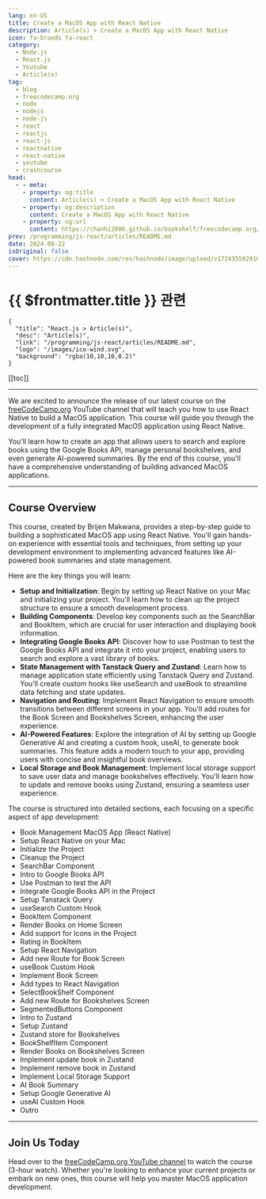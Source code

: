 ```yaml
---
lang: en-US
title: Create a MacOS App with React Native
description: Article(s) > Create a MacOS App with React Native
icon: fa-brands fa-react
category: 
  - Node.js
  - React.js
  - Youtube
  - Article(s)
tag: 
  - blog
  - freecodecamp.org
  - node
  - nodejs
  - node-js
  - react
  - reactjs
  - react-js
  - reactnative
  - react-native
  - youtube
  - crashcourse
head:
  - - meta:
    - property: og:title
      content: Article(s) > Create a MacOS App with React Native
    - property: og:description
      content: Create a MacOS App with React Native
    - property: og:url
      content: https://chanhi2000.github.io/bookshelf/freecodecamp.org/create-a-macos-app-with-react-native.html
prev: /programming/js-react/articles/README.md
date: 2024-08-22
isOriginal: false
cover: https://cdn.hashnode.com/res/hashnode/image/upload/v1724355029103/aba230f3-c814-43f5-afc0-4682355a1ddd.png
---
```


# {{ $frontmatter.title }} 관련

```component VPCard
{
  "title": "React.js > Article(s)",
  "desc": "Article(s)",
  "link": "/programming/js-react/articles/README.md",
  "logo": "/images/ico-wind.svg",
  "background": "rgba(10,10,10,0.2)"
}
```

[[toc]]

---

<SiteInfo
  name="Create a MacOS App with React Native"
  desc="Single-Page Applications (SPAs) have been growing in popularity as people become accustomed to better user experiences and improved application responsiveness. This is in part thanks to the introduction of Client-Side Routing (CSR). CSR enables navig..."
  url="https://freecodecamp.org/news/create-a-macos-app-with-react-native/"
  logo="https://cdn.freecodecamp.org/universal/favicons/favicon.ico"
  preview="https://cdn.hashnode.com/res/hashnode/image/upload/v1724355029103/aba230f3-c814-43f5-afc0-4682355a1ddd.png"/>

We are excited to announce the release of our latest course on the [<FontIcon icon="fa-brands fa-free-code-camp"/>freeCodeCamp.org](http://freeCodeCamp.org) YouTube channel that will teach you how to use React Native to build a MacOS application. This course will guide you through the development of a fully integrated MacOS application using React Native.

You'll learn how to create an app that allows users to search and explore books using the Google Books API, manage personal bookshelves, and even generate AI-powered summaries. By the end of this course, you'll have a comprehensive understanding of building advanced MacOS applications.

---

## Course Overview

This course, created by Brijen Makwana, provides a step-by-step guide to building a sophisticated MacOS app using React Native. You'll gain hands-on experience with essential tools and techniques, from setting up your development environment to implementing advanced features like AI-powered book summaries and state management.

Here are the key things you will learn:

- **Setup and Initialization**: Begin by setting up React Native on your Mac and initializing your project. You'll learn how to clean up the project structure to ensure a smooth development process.
- **Building Components**: Develop key components such as the SearchBar and BookItem, which are crucial for user interaction and displaying book information.
- **Integrating Google Books API**: Discover how to use Postman to test the Google Books API and integrate it into your project, enabling users to search and explore a vast library of books.
- **State Management with Tanstack Query and Zustand**: Learn how to manage application state efficiently using Tanstack Query and Zustand. You'll create custom hooks like useSearch and useBook to streamline data fetching and state updates.
- **Navigation and Routing**: Implement React Navigation to ensure smooth transitions between different screens in your app. You'll add routes for the Book Screen and Bookshelves Screen, enhancing the user experience.
- **AI-Powered Features**: Explore the integration of AI by setting up Google Generative AI and creating a custom hook, useAI, to generate book summaries. This feature adds a modern touch to your app, providing users with concise and insightful book overviews.
- **Local Storage and Book Management**: Implement local storage support to save user data and manage bookshelves effectively. You'll learn how to update and remove books using Zustand, ensuring a seamless user experience.

The course is structured into detailed sections, each focusing on a specific aspect of app development:

- Book Management MacOS App (React Native)
- Setup React Native on your Mac
- Initialize the Project
- Cleanup the Project
- SearchBar Component
- Intro to Google Books API
- Use Postman to test the API
- Integrate Google Books API in the Project
- Setup Tanstack Query
- useSearch Custom Hook
- BookItem Component
- Render Books on Home Screen
- Add support for Icons in the Project
- Rating in BookItem
- Setup React Navigation
- Add new Route for Book Screen
- useBook Custom Hook
- Implement Book Screen
- Add types to React Navigation
- SelectBookShelf Component
- Add new Route for Bookshelves Screen
- SegmentedButtons Component
- Intro to Zustand
- Setup Zustand
- Zustand store for Bookshelves
- BookShelfItem Component
- Render Books on Bookshelves Screen
- Implement update book in Zustand
- Implement remove book in Zustand
- Implement Local Storage Support
- AI Book Summary
- Setup Google Generative AI
- useAI Custom Hook
- Outro

---

## Join Us Today

Head over to the [<FontIcon icon="fa-brands fa-youtube"/>freeCodeCamp.org YouTube channel](https://youtu.be/-kizZZrh1zM) to watch the course (3-hour watch). Whether you're looking to enhance your current projects or embark on new ones, this course will help you master MacOS application development.

<VidStack src="youtube/kizZZrh1zM" />

